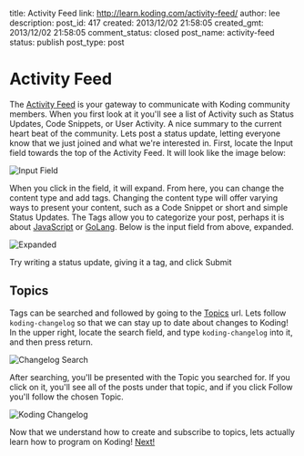 title: Activity Feed
link: http://learn.koding.com/activity-feed/
author: lee
description: 
post_id: 417
created: 2013/12/02 21:58:05
created_gmt: 2013/12/02 21:58:05
comment_status: closed
post_name: activity-feed
status: publish
post_type: post

# Activity Feed

The [Activity Feed](https://koding.com/Activity) is your gateway to communicate with Koding community members. When you first look at it you'll see a list of Activity such as Status Updates, Code Snippets, or User Activity. A nice summary to the current heart beat of the community. Lets post a status update, letting everyone know that we just joined and what we're interested in. First, locate the Input field towards the top of the Activity Feed. It will look like the image below: 

![Input Field](/wp-content/uploads/status_update.png)

  
When you click in the field, it will expand. From here, you can change the content type and add tags. Changing the content type will offer varying ways to present your content, such as a Code Snippet or short and simple Status Updates. The Tags allow you to categorize your post, perhaps it is about [JavaScript](https://koding.com/Topics/javascript) or [GoLang](https://koding.com/Topics/golang). Below is the input field from above, expanded.   


![Expanded](/wp-content/uploads/status_update_expanded.png)

  
Try writing a status update, giving it a tag, and click Submit 

## Topics

Tags can be searched and followed by going to the [Topics](https://koding.com/Topics) url. Lets follow `koding-changelog` so that we can stay up to date about changes to Koding! In the upper right, locate the search field, and type `koding-changelog` into it, and then press return.   


![Changelog Search](/wp-content/uploads/koding-changelog-search.png)

  
After searching, you'll be presented with the Topic you searched for. If you click on it, you'll see all of the posts under that topic, and if you click Follow you'll follow the chosen Topic.   


![Koding Changelog](/wp-content/uploads/koding-changelog.png)

  
Now that we understand how to create and subscribe to topics, lets actually learn how to program on Koding! [Next!](/development-on-koding/)